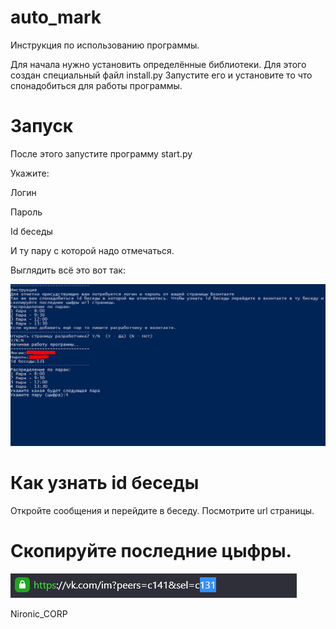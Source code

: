 # auto_mark
</h1>Инструкция по использованию программы.</h1>

<p>Для начала нужно установить определённые библиотеки.
Для этого создан специальный файл install.py
Запустите его и установите то что спонадобиться для работы программы.</p>

# Запуск
<p>После этого запустите программу start.py</p>
<p>Укажите:</p>
<p>Логин</p>
<p>Пароль</p>
<p>Id беседы</p>
<p>И ту пару с которой надо отмечаться.</p>
<p>Выглядить всё это вот так:</p>
<img src="https://github.com/Nironic/auto_mark/blob/master/image1.png?raw=true" alt="">

# Как узнать id беседы
Откройте сообщения и перейдите в беседу.
Посмотрите url страницы.
<h1>Скопируйте последние цыфры.</h1>
<img src="https://github.com/Nironic/auto_mark/blob/master/image2.png?raw=true" alt="">


</p>Nironic_CORP</p>
